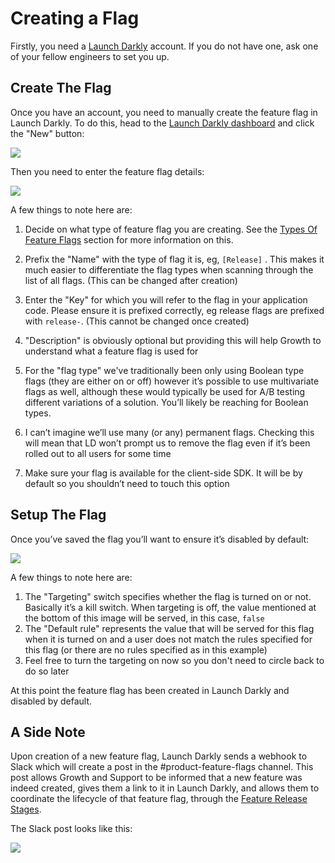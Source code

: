 # Creating a Flag

Firstly, you need a [Launch Darkly](https://app.launchdarkly.com/) account. If you do not have one, ask one of your fellow engineers to set you up.

## Create The Flag

Once you have an account, you need to manually create the feature flag in Launch Darkly. To do this, head to the [Launch Darkly dashboard](https://app.launchdarkly.com/default/production/features) and click the "New" button:

![](https://d2mxuefqeaa7sj.cloudfront.net/s_FCFB6B7F3CB376C52A81D6F874DA2104BF2448A223BE547F4F73AED7BCAA2D00_1504263775385_image.png)

Then you need to enter the feature flag details:

![](https://d2mxuefqeaa7sj.cloudfront.net/s_FCFB6B7F3CB376C52A81D6F874DA2104BF2448A223BE547F4F73AED7BCAA2D00_1504265996136_image.png)

A few things to note here are:

1. Decide on what type of feature flag you are creating. See the [Types Of Feature Flags](/feature-flags/types-of-feature-flags.md) section for more information on this.

2. Prefix the "Name" with the type of flag it is, eg, `[Release]` . This makes it much easier to differentiate the flag types when scanning through the list of all flags. \(This can be changed after creation\)

3. Enter the "Key" for which you will refer to the flag in your application code. Please ensure it is prefixed correctly, eg release flags are prefixed with `release-`. \(This cannot be changed once created\)

4. "Description" is obviously optional but providing this will help Growth to understand what a feature flag is used for

5. For the "flag type" we've traditionally been only using Boolean type flags \(they are either on or off\) however it’s possible to use multivariate flags as well, although these would typically be used for A/B testing different variations of a solution. You’ll likely be reaching for Boolean types.

6. I can’t imagine we’ll use many \(or any\) permanent flags. Checking this will mean that LD won’t prompt us to remove the flag even if it’s been rolled out to all users for some time

7. Make sure your flag is available for the client-side SDK. It will be by default so you shouldn’t need to touch this option

## Setup The Flag

Once you’ve saved the flag you’ll want to ensure it’s disabled by default:

![](https://d2mxuefqeaa7sj.cloudfront.net/s_FCFB6B7F3CB376C52A81D6F874DA2104BF2448A223BE547F4F73AED7BCAA2D00_1504268854272_image.png)

A few things to note here are:

1. The "Targeting" switch specifies whether the flag is turned on or not. Basically it’s a kill switch. When targeting is off, the value mentioned at the bottom of this image will be served, in this case, `false`
2. The "Default rule" represents the value that will be served for this flag when it is turned on and a user does not match the rules specified for this flag \(or there are no rules specified as in this example\)
3. Feel free to turn the targeting on now so you don't need to circle back to do so later

At this point the feature flag has been created in Launch Darkly and disabled by default.

## A Side Note

Upon creation of a new feature flag, Launch Darkly sends a webhook to Slack which will create a post in the \#product-feature-flags channel. This post allows Growth and Support to be informed that a new feature was indeed created, gives them a link to it in Launch Darkly, and allows them to coordinate the lifecycle of that feature flag, through the [Feature Release Stages](https://kayako.gitbooks.io/feature-delivery-playbook/content/feature-release-stages.html).

The Slack post looks like this:

![](/assets/import.png)

